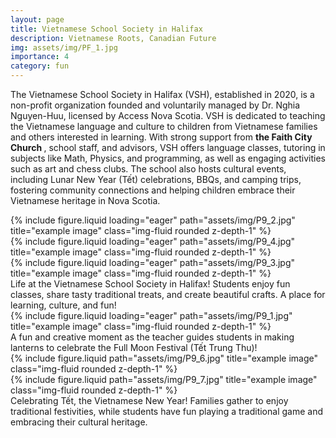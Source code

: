 ```yaml
---
layout: page
title: Vietnamese School Society in Halifax
description: Vietnamese Roots, Canadian Future
img: assets/img/PF_1.jpg
importance: 4
category: fun
---
```


The Vietnamese School Society in Halifax (VSH), established in 2020, is a non-profit organization founded and voluntarily managed by Dr. Nghia Nguyen-Huu, licensed by Access Nova Scotia. VSH is dedicated to teaching the Vietnamese language and culture to children from Vietnamese families and others interested in learning. With strong support from <strong> the Faith City Church </strong>, school staff, and advisors, VSH offers language classes, tutoring in subjects like Math, Physics, and programming, as well as engaging activities such as art and chess clubs. The school also hosts cultural events, including Lunar New Year (Tết) celebrations, BBQs, and camping trips, fostering community connections and helping children embrace their Vietnamese heritage in Nova Scotia.

<div class="row">
    <div class="col-sm mt-3 mt-md-0">
        {% include figure.liquid loading="eager" path="assets/img/P9_2.jpg" title="example image" class="img-fluid rounded z-depth-1" %}
    </div>
    <div class="col-sm mt-3 mt-md-0">
        {% include figure.liquid loading="eager" path="assets/img/P9_4.jpg" title="example image" class="img-fluid rounded z-depth-1" %}
    </div>
    <div class="col-sm mt-3 mt-md-0">
        {% include figure.liquid loading="eager" path="assets/img/P9_3.jpg" title="example image" class="img-fluid rounded z-depth-1" %}
    </div>
</div>
<div class="caption">
    Life at the Vietnamese School Society in Halifax! Students enjoy fun classes, share tasty traditional treats, and create beautiful crafts. A place for learning, culture, and fun!
</div>
<div class="row">
    <div class="col-sm mt-3 mt-md-0">
        {% include figure.liquid loading="eager" path="assets/img/P9_1.jpg" title="example image" class="img-fluid rounded z-depth-1" %}
    </div>
</div>
<div class="caption">
    A fun and creative moment as the teacher guides students in making lanterns to celebrate the Full Moon Festival (Tết Trung Thu)!
</div>
<div class="row justify-content-sm-center">
    <div class="col-sm-6 mt-3 mt-md-0">
        {% include figure.liquid path="assets/img/P9_6.jpg" title="example image" class="img-fluid rounded z-depth-1" %}
    </div>
    <div class="col-sm-6 mt-3 mt-md-0">
        {% include figure.liquid path="assets/img/P9_7.jpg" title="example image" class="img-fluid rounded z-depth-1" %}
    </div>
</div>
<div class="caption">
    Celebrating Tết, the Vietnamese New Year! Families gather to enjoy traditional festivities, while students have fun playing a traditional game and embracing their cultural heritage.
</div>
